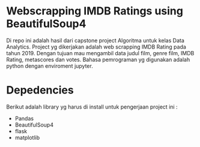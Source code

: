 # Webscrapping IMDB Ratings using BeautifulSoup4

Di repo ini adalah hasil dari capstone project Algoritma untuk kelas Data Analytics. Project yg dikerjakan adalah web scrapping IMDB Rating pada tahun 2019. Dengan tujuan mau mengambil data judul film, genre film, IMDB Rating, metascores dan votes.
Bahasa pemrograman yg digunakan adalah python dengan enviroment jupyter.

# Depedencies
Berikut adalah library yg harus di install untuk pengerjaan project ini :
- Pandas
- BeautifulSoup4
- flask
- matplotlib
